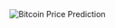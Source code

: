 <image src="bitcoin-price-prediction.png" alt="Bitcoin Price Prediction" title="Bitcoin Price Prediction">
